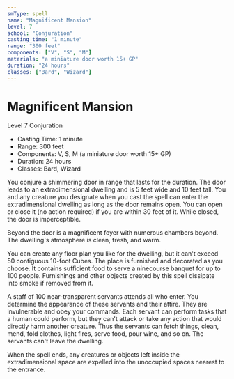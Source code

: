 ```yaml
---
smType: spell
name: "Magnificent Mansion"
level: 7
school: "Conjuration"
casting_time: "1 minute"
range: "300 feet"
components: ["V", "S", "M"]
materials: "a miniature door worth 15+ GP"
duration: "24 hours"
classes: ["Bard", "Wizard"]
---
```


# Magnificent Mansion
Level 7 Conjuration

- Casting Time: 1 minute
- Range: 300 feet
- Components: V, S, M (a miniature door worth 15+ GP)
- Duration: 24 hours
- Classes: Bard, Wizard

You conjure a shimmering door in range that lasts for the duration. The door leads to an extradimensional dwelling and is 5 feet wide and 10 feet tall. You and any creature you designate when you cast the spell can enter the extradimensional dwelling as long as the door remains open. You can open or close it (no action required) if you are within 30 feet of it. While closed, the door is imperceptible.

Beyond the door is a magnificent foyer with numerous chambers beyond. The dwelling's atmosphere is clean, fresh, and warm.

You can create any floor plan you like for the dwelling, but it can't exceed 50 contiguous 10-foot Cubes. The place is furnished and decorated as you choose. It contains sufficient food to serve a ninecourse banquet for up to 100 people. Furnishings and other objects created by this spell dissipate into smoke if removed from it.

A staff of 100 near-transparent servants attends all who enter. You determine the appearance of these servants and their attire. They are invulnerable and obey your commands. Each servant can perform tasks that a human could perform, but they can't attack or take any action that would directly harm another creature. Thus the servants can fetch things, clean, mend, fold clothes, light fires, serve food, pour wine, and so on. The servants can't leave the dwelling.

When the spell ends, any creatures or objects left inside the extradimensional space are expelled into the unoccupied spaces nearest to the entrance.
